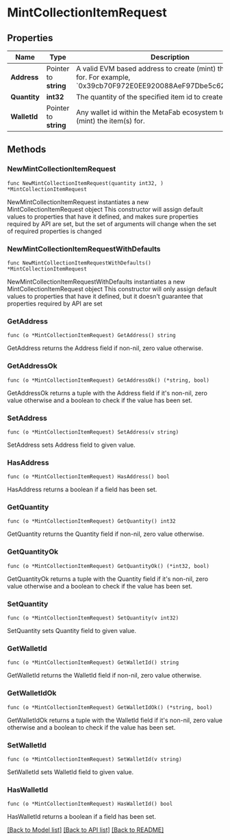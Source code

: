 # MintCollectionItemRequest

## Properties

Name | Type | Description | Notes
------------ | ------------- | ------------- | -------------
**Address** | Pointer to **string** | A valid EVM based address to create (mint) the item(s) for. For example, &#x60;0x39cb70F972E0EE920088AeF97Dbe5c6251a9c25D&#x60;. | [optional] 
**Quantity** | **int32** | The quantity of the specified item id to create (mint). | 
**WalletId** | Pointer to **string** | Any wallet id within the MetaFab ecosystem to create (mint) the item(s) for. | [optional] 

## Methods

### NewMintCollectionItemRequest

`func NewMintCollectionItemRequest(quantity int32, ) *MintCollectionItemRequest`

NewMintCollectionItemRequest instantiates a new MintCollectionItemRequest object
This constructor will assign default values to properties that have it defined,
and makes sure properties required by API are set, but the set of arguments
will change when the set of required properties is changed

### NewMintCollectionItemRequestWithDefaults

`func NewMintCollectionItemRequestWithDefaults() *MintCollectionItemRequest`

NewMintCollectionItemRequestWithDefaults instantiates a new MintCollectionItemRequest object
This constructor will only assign default values to properties that have it defined,
but it doesn't guarantee that properties required by API are set

### GetAddress

`func (o *MintCollectionItemRequest) GetAddress() string`

GetAddress returns the Address field if non-nil, zero value otherwise.

### GetAddressOk

`func (o *MintCollectionItemRequest) GetAddressOk() (*string, bool)`

GetAddressOk returns a tuple with the Address field if it's non-nil, zero value otherwise
and a boolean to check if the value has been set.

### SetAddress

`func (o *MintCollectionItemRequest) SetAddress(v string)`

SetAddress sets Address field to given value.

### HasAddress

`func (o *MintCollectionItemRequest) HasAddress() bool`

HasAddress returns a boolean if a field has been set.

### GetQuantity

`func (o *MintCollectionItemRequest) GetQuantity() int32`

GetQuantity returns the Quantity field if non-nil, zero value otherwise.

### GetQuantityOk

`func (o *MintCollectionItemRequest) GetQuantityOk() (*int32, bool)`

GetQuantityOk returns a tuple with the Quantity field if it's non-nil, zero value otherwise
and a boolean to check if the value has been set.

### SetQuantity

`func (o *MintCollectionItemRequest) SetQuantity(v int32)`

SetQuantity sets Quantity field to given value.


### GetWalletId

`func (o *MintCollectionItemRequest) GetWalletId() string`

GetWalletId returns the WalletId field if non-nil, zero value otherwise.

### GetWalletIdOk

`func (o *MintCollectionItemRequest) GetWalletIdOk() (*string, bool)`

GetWalletIdOk returns a tuple with the WalletId field if it's non-nil, zero value otherwise
and a boolean to check if the value has been set.

### SetWalletId

`func (o *MintCollectionItemRequest) SetWalletId(v string)`

SetWalletId sets WalletId field to given value.

### HasWalletId

`func (o *MintCollectionItemRequest) HasWalletId() bool`

HasWalletId returns a boolean if a field has been set.


[[Back to Model list]](../README.md#documentation-for-models) [[Back to API list]](../README.md#documentation-for-api-endpoints) [[Back to README]](../README.md)


